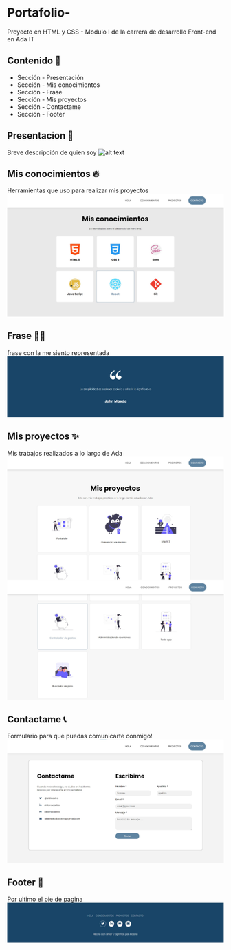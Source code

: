 # Portafolio-
Proyecto en HTML y CSS - Modulo I de la carrera de desarrollo Front-end en Ada IT
## Contenido 🚀

* Sección - Presentación
* Sección - Mis conocimientos
* Sección - Frase
* Sección - Mis proyectos
* Sección - Contactame
* Sección - Footer
## Presentacion :wave:
Breve descripción de quien soy
 ![alt text](https://github.com/AldanaLuciaCastro17/Portafolio-/blob/main/Readme/Presentaci%C3%B3n.jpg) 
## Mis conocimientos :fire:
Herramientas que uso para realizar mis proyectos
 ![alt text](https://github.com/AldanaLuciaCastro17/Portafolio-/blob/main/Readme/Conocimientos.jpg) 
## Frase :ok_woman:
frase con la me siento representada 
 ![alt text](https://github.com/AldanaLuciaCastro17/Portafolio-/blob/main/Readme/Frase.jpg) 
## Mis proyectos :sparkles:
Mis trabajos realizados a lo largo de Ada
 ![alt text](https://github.com/AldanaLuciaCastro17/Portafolio-/blob/main/Readme/Mis%20proyectos.jpg) 
 ![alt text](https://github.com/AldanaLuciaCastro17/Portafolio-/blob/main/Readme/Mis%20proyectos%20II.jpg) 
## Contactame :telephone_receiver:
Formulario para que puedas comunicarte conmigo!
 ![alt text](https://github.com/AldanaLuciaCastro17/Portafolio-/blob/main/Readme/Contactame.jpg)
## Footer :feet:
Por ultimo el pie de pagina 
 ![alt text](https://github.com/AldanaLuciaCastro17/Portafolio-/blob/main/Readme/Footer.jpg) 
